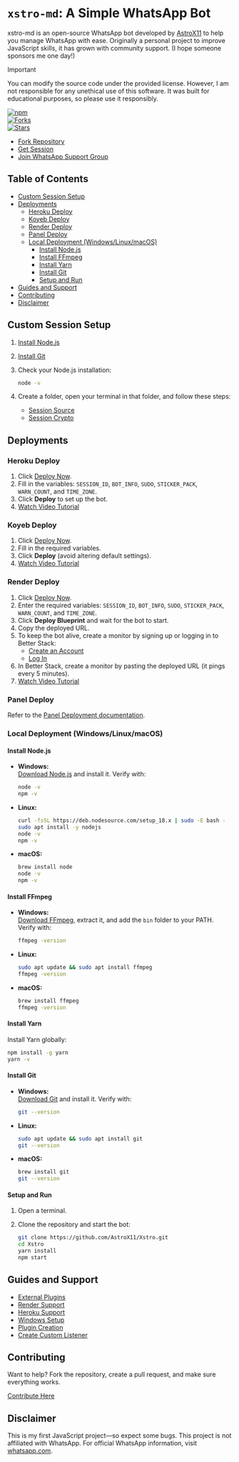 # `xstro-md`: A Simple WhatsApp Bot

xstro-md is an open-source WhatsApp bot developed by [AstroX11](https://github.com/AstroX11) to help you manage WhatsApp with ease. Originally a personal project to improve JavaScript skills, it has grown with community support. (I hope someone sponsors me one day!)

> [!Important]  
> You can modify the source code under the provided license. However, I am not responsible for any unethical use of this software. It was built for educational purposes, so please use it responsibly.

[![npm](https://img.shields.io/npm/dm/xstro-utils?style=for-the-badge)](https://www.npmjs.com/package/xstro-utils)  
[![Forks](https://img.shields.io/github/forks/AstroX11/Xstro?style=for-the-badge)](https://github.com/AstroX11/Xstro/network/members)  
[![Stars](https://img.shields.io/github/stars/AstroX11/Xstro?style=for-the-badge)](https://github.com/AstroX11/Xstro/stargazers)

- [Fork Repository](https://github.com/AstroX11/Xstro/fork)
- [Get Session](https://bit.ly/41mQBbY)
- [Join WhatsApp Support Group](https://chat.whatsapp.com/HIvICIvQ8hL4PmqBu7a2C6)

## Table of Contents

- [Custom Session Setup](#custom-session-setup)
- [Deployments](#deployments)
  - [Heroku Deploy](#heroku-deploy)
  - [Koyeb Deploy](#koyeb-deploy)
  - [Render Deploy](#render-deploy)
  - [Panel Deploy](#panel-deploy)
  - [Local Deployment (Windows/Linux/macOS)](#local-deployment-windowslinuxmacos)
    - [Install Node.js](#install-nodejs)
    - [Install FFmpeg](#install-ffmpeg)
    - [Install Yarn](#install-yarn)
    - [Install Git](#install-git)
    - [Setup and Run](#setup-and-run)
- [Guides and Support](#guides-and-support)
- [Contributing](#contributing)
- [Disclaimer](#disclaimer)

## Custom Session Setup

1. [Install Node.js](https://nodejs.org/en)
2. [Install Git](https://git-scm.com/)
3. Check your Node.js installation:

   ```bash
   node -v
   ```

4. Create a folder, open your terminal in that folder, and follow these steps:
   - [Session Source](https://github.com/AstroX11/XstroSession)
   - [Session Crypto](https://github.com/AstroX11/session-maker-crypto)

## Deployments

### Heroku Deploy

1. Click [Deploy Now](https://www.heroku.com/deploy?template=https://github.com/AstroX11/Xstro).
2. Fill in the variables: `SESSION_ID`, `BOT_INFO`, `SUDO`, `STICKER_PACK`, `WARN_COUNT`, and `TIME_ZONE`.
3. Click **Deploy** to set up the bot.
4. [Watch Video Tutorial](https://tinyurl.com/2yrycr7h)

### Koyeb Deploy

1. Click [Deploy Now](https://app.koyeb.com/services/deploy?type=git&builder=dockerfile&repository=https://github.com/AstroX11/Xstro&branch=master&name=xstro&env%5BSESSION_ID%5D=null&env%5BSUDO%5D=null&env%5BBOT_INFO%5D=αѕтяσχ11;χѕтяσ%20м∂&env%5BSTICKER_PACK%5D=мα∂є%20бу;χѕтяσ%20мυℓтι%20∂єνι¢є%20вσт&env%5BWARN_COUNT%5D=3&env%5BTIME_ZONE%5D=Africa/Lagos).
2. Fill in the required variables.
3. Click **Deploy** (avoid altering default settings).
4. [Watch Video Tutorial](https://tinyurl.com/2yrycr7h)

### Render Deploy

1. Click [Deploy Now](https://render.com/deploy?repo=https://github.com/AstroX11/Xstro).
2. Enter the required variables: `SESSION_ID`, `BOT_INFO`, `SUDO`, `STICKER_PACK`, `WARN_COUNT`, and `TIME_ZONE`.
3. Click **Deploy Blueprint** and wait for the bot to start.
4. Copy the deployed URL.
5. To keep the bot alive, create a monitor by signing up or logging in to Better Stack:
   - [Create an Account](https://betterstack.com/users/sign-up)
   - [Log In](https://betterstack.com/users/sign-in#magic)
6. In Better Stack, create a monitor by pasting the deployed URL (it pings every 5 minutes).
7. [Watch Video Tutorial](https://tinyurl.com/2yrycr7h)

### Panel Deploy

Refer to the [Panel Deployment documentation](https://github.com/AstroX11/Xstro/wiki/Panel-Support).

### Local Deployment (Windows/Linux/macOS)

#### Install Node.js

- **Windows:**  
  [Download Node.js](https://nodejs.org/) and install it. Verify with:

  ```bash
  node -v
  npm -v
  ```

- **Linux:**

  ```bash
  curl -fsSL https://deb.nodesource.com/setup_18.x | sudo -E bash -
  sudo apt install -y nodejs
  node -v
  npm -v
  ```

- **macOS:**

  ```bash
  brew install node
  node -v
  npm -v
  ```

#### Install FFmpeg

- **Windows:**  
  [Download FFmpeg](https://ffmpeg.org/download.html), extract it, and add the `bin` folder to your PATH. Verify with:

  ```bash
  ffmpeg -version
  ```

- **Linux:**

  ```bash
  sudo apt update && sudo apt install ffmpeg
  ffmpeg -version
  ```

- **macOS:**

  ```bash
  brew install ffmpeg
  ffmpeg -version
  ```

#### Install Yarn

Install Yarn globally:

```bash
npm install -g yarn
yarn -v
```

#### Install Git

- **Windows:**  
  [Download Git](https://git-scm.com/) and install it. Verify with:

  ```bash
  git --version
  ```

- **Linux:**

  ```bash
  sudo apt update && sudo apt install git
  git --version
  ```

- **macOS:**

  ```bash
  brew install git
  git --version
  ```

#### Setup and Run

1. Open a terminal.
2. Clone the repository and start the bot:

   ```bash
   git clone https://github.com/AstroX11/Xstro.git
   cd Xstro
   yarn install
   npm start
   ```

## Guides and Support

- [External Plugins](https://github.com/AstroX11/Xstro/wiki/External-Plugins)
- [Render Support](https://github.com/AstroX11/Xstro/wiki/Render-Support)
- [Heroku Support](https://github.com/AstroX11/Xstro/wiki/Heroku-Support)
- [Windows Setup](https://github.com/AstroX11/Xstro/wiki/Windows-Setup)
- [Plugin Creation](https://github.com/AstroX11/Xstro/wiki/Plugin-Creation)
- [Create Custom Listener](https://github.com/AstroX11/Xstro/wiki/Create-Custom-Listener)

## Contributing

Want to help? Fork the repository, create a pull request, and make sure everything works.

[Contribute Here](https://github.com/AstroX11/Xstro/blob/master/.github/contributing.md)

## Disclaimer

This is my first JavaScript project—so expect some bugs. This project is not affiliated with WhatsApp. For official WhatsApp information, visit [whatsapp.com](https://whatsapp.com).
